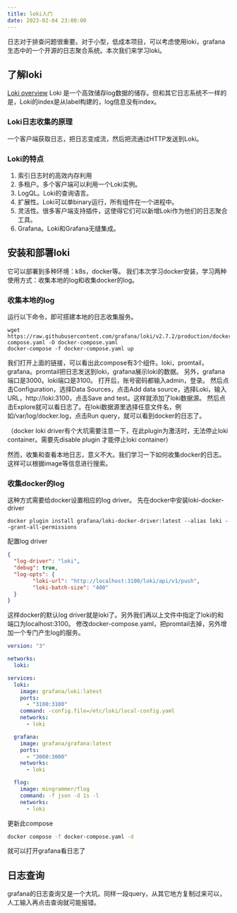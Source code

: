 ```yaml
---
title: loki入门
date: 2023-02-04 23:00:00
---
```

日志对于排查问题很重要。对于小型，低成本项目，可以考虑使用loki，grafana生态中的一个开源的日志聚合系统。本次我们来学习loki。
## 了解loki
[Loki overview](https://grafana.com/docs/loki/latest/fundamentals/overview/)
Loki 是一个高效储存log数据的储存。但和其它日志系统不一样的是，Loki的index是从label构建的，log信息没有index。
### Loki日志收集的原理
一个客户端获取日志，把日志变成流，然后把流通过HTTP发送到Loki。
### Loki的特点
1. 索引日志时的高效内存利用
2. 多租户。多个客户端可以利用一个Loki实例。
3. LogQL。Loki的查询语言。
4. 扩展性。Loki可以单binary运行，所有组件在一个进程中。
5. 灵活性。很多客户端支持插件，这使得它们可以新增Loki作为他们的日志聚合工具。
6. Grafana。Loki和Grafana无缝集成。
## 安装和部署loki
它可以部署到多种环境：k8s，docker等。
我们本次学习docker安装，学习两种使用方式：收集本地的log和收集docker的log。
### 收集本地的log
运行以下命令，即可搭建本地的日志收集服务。
```
wget https://raw.githubusercontent.com/grafana/loki/v2.7.2/production/docker-compose.yaml -O docker-compose.yaml
docker-compose -f docker-compose.yaml up
```
我们打开上面的链接，可以看出此compose有3个组件。loki，promtail，grafana。promtail把日志发送到loki，grafana展示loki的数据。
另外，grafana端口是3000。loki端口是3100。
打开后，账号密码都输入admin，登录。
然后点击Configuration，选择Data Sources，点击Add data source，选择Loki，输入URL，http://loki:3100，点击Save and test。这样就添加了loki数据源。
然后点击Explore就可以看日志了。在loki数据源里选择任意文件名，例如/var/log/docker.log，点击Run query，就可以看到docker的日志了。

（docker loki driver有个大坑需要注意一下，在此plugin为激活时，无法停止loki container。需要先disable plugin 才能停止loki container）

然而，收集和查看本地日志，意义不大。我们学习一下如何收集docker的日志。这样可以根据image等信息进行搜索。
### 收集docker的log
这种方式需要给docker设置相应的log driver。
先在docker中安装loki-docker-driver
```
docker plugin install grafana/loki-docker-driver:latest --alias loki --grant-all-permissions
```
配置log driver
```json
{
  "log-driver": "loki",
  "debug": true,
  "log-opts": {
        "loki-url": "http://localhost:3100/loki/api/v1/push",
        "loki-batch-size": "400"
  }
}
```
这样docker的默认log driver就是loki了。另外我们再以上文件中指定了loki的和端口为localhost:3100。
修改docker-compose.yaml，把promtail去掉，另外增加一个专门产生log的服务。
```yaml
version: "3"

networks:
  loki:

services:
  loki:
    image: grafana/loki:latest
    ports:
      - "3100:3100"
    command: -config.file=/etc/loki/local-config.yaml
    networks:
      - loki

  grafana:
    image: grafana/grafana:latest
    ports:
      - "3000:3000"
    networks:
      - loki

  flog:
    image: mingrammer/flog
    command: -f json -d 1s -l
    networks:
      - loki
```
更新此compose
```sh
docker compose -f docker-compose.yaml -d
```
就可以打开grafana看日志了
## 日志查询
grafana的日志查询又是一个大坑。同样一段query，从其它地方复制过来可以，人工输入再点击查询就可能报错。
